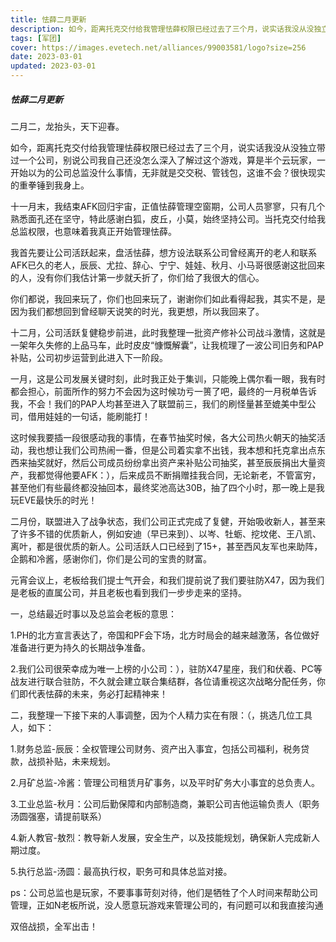 ```yaml
---
title: 怯薛二月更新
description: 如今，距离托克交付给我管理怯薛权限已经过去了三个月，说实话我没从没独立带过一个公司，别说公司我自己还没怎么深入了解过这个游戏，算是半个云玩家，一开始以为的公司总监没什么事情，无非就是交交税、管钱包，这谁不会？很快现实的重拳锤到我身上。
tags: [军团]
cover: https://images.evetech.net/alliances/99003581/logo?size=256
date: 2023-03-01
updated: 2023-03-01
---
```



##### 										怯薛二月更新

二月二，龙抬头，天下迎春。

如今，距离托克交付给我管理怯薛权限已经过去了三个月，说实话我没从没独立带过一个公司，别说公司我自己还没怎么深入了解过这个游戏，算是半个云玩家，一开始以为的公司总监没什么事情，无非就是交交税、管钱包，这谁不会？很快现实的重拳锤到我身上。

十一月末，我结束AFK回归宇宙，正值怯薛管理空窗期，公司人员寥寥，只有几个熟悉面孔还在坚守，特此感谢白狐，皮丘，小莫，始终坚持公司。当托克交付给我总监权限，也意味着我真正开始管理怯薛。

我首先要让公司活跃起来，盘活怯薛，想方设法联系公司曾经离开的老人和联系AFK已久的老人，辰辰、尤拉、辞心、宁宁、娃娃、秋月、小马哥很感谢这批回来的人，没有你们我估计第一步就夭折了，你们给了我很大的信心。

你们都说，我回来玩了，你们也回来玩了，谢谢你们如此看得起我，其实不是，是因为我们都想回到曾经聊天说笑的时光，我更想，所以我回来了。

十二月，公司活跃复健稳步前进，此时我整理一批资产修补公司战斗激情，这就是一架年久失修的上品马车，此时皮皮“慷慨解囊”，让我梳理了一波公司旧务和PAP补贴，公司初步运营到此进入下一阶段。

一月，这是公司发展关键时刻，此时我正处于集训，只能晚上偶尔看一眼，我有时都会担心，前面所作的努力不会因为这时候功亏一篑了吧，最终的一月税单告诉我，不会！我们的PAP人均甚至进入了联盟前三，我们的刷怪量甚至媲美中型公司，借用娃娃的一句话，能刷能打！

这时候我要插一段很感动我的事情，在春节抽奖时候，各大公司热火朝天的抽奖活动，我也想让我们公司热闹一番，但是公司着实拿不出钱，我本想和托克拿出点东西来抽奖就好，然后公司成员纷纷拿出资产来补贴公司抽奖，甚至辰辰捐出大量资产，我都觉得他要AFK：），后来成员不断捐赠挂我合同，无论新老，不管富穷，甚至他们有些最终都没抽回本，最终奖池高达30B，抽了四个小时，那一晚上是我玩EVE最快乐的时光！

二月份，联盟进入了战争状态，我们公司正式完成了复健，开始吸收新人，甚至来了许多不错的优质新人，例如安迪（早已来到）、以岑、牡蛎、挖坟佬、王八凯、离叶，都是很优质的新人。公司活跃人口已经到了15+，甚至西风友军也来助阵，企鹅和冷酱，感谢你们，你们是公司的宝贵的财富。

元宵会议上，老板给我们提士气开会，和我们提前说了我们要驻防X47，因为我们是老板的直属公司，并且老板也看到我们一步步走来的坚持。

一，总结最近时事以及总监会老板的意思：

1.PH的北方宣言表达了，帝国和PF会下场，北方时局会的越来越激荡，各位做好准备进行更为持久的长期战争准备。

2.我们公司很荣幸成为唯一上榜的小公司：），驻防X47星座，我们和伏羲、PC等战友进行联合驻防，不久就会建立联合集结群，各位请重视这次战略分配任务，你们即代表怯薛的未来，务必打起精神来！

二，我整理一下接下来的人事调整，因为个人精力实在有限：（，挑选几位工具人，如下：

1.财务总监-辰辰：全权管理公司财务、资产出入事宜，包括公司福利，税务贷款，战损补贴，未来规划。

2.月矿总监-冷酱：管理公司租赁月矿事务，以及平时矿务大小事宜的总负责人。

3.工业总监-秋月：公司后勤保障和内部制造商，兼职公司吉他运输负责人（职务汤圆强塞，请提前联系）

4.新人教官-敖烈：教导新人发展，安全生产，以及技能规划，确保新人完成新人期过度。

5.执行总监-汤圆：最高执行权，职务可和具体总监对接。

ps：公司总监也是玩家，不要事事苛刻对待，他们是牺牲了个人时间来帮助公司管理，正如N老板所说，没人愿意玩游戏来管理公司的，有问题可以和我直接沟通

双倍战损，全军出击！